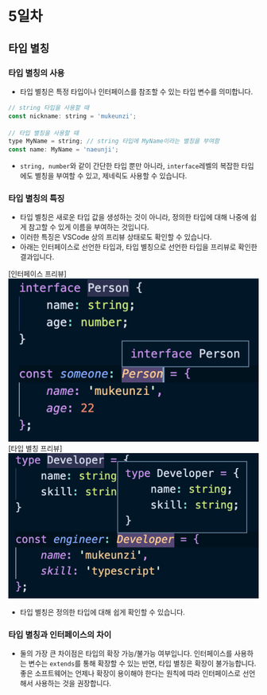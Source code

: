 # 5일차

## 타입 별칭

### 타입 별칭의 사용
- 타입 별칭은 특정 타입이나 인터페이스를 참조할 수 있는 타입 변수를 의미합니다. 
```js
// string 타입을 사용할 때
const nickname: string = 'mukeunzi';

// 타입 별칭을 사용할 때
type MyName = string; // string 타입에 MyName이라는 별칭을 부여함
const name: MyName = 'naeunji';
```
- `string, number`와 같이 간단한 타입 뿐만 아니라, `interface`레벨의 복잡한 타입에도 별칭을 부여할 수 있고, 제네릭도 사용할 수 있습니다.

### 타입 별칭의 특징
- 타입 별칭은 새로운 타입 값을 생성하는 것이 아니라, 정의한 타입에 대해 나중에 쉽게 참고할 수 있게 이름을 부여하는 것입니다. 
- 이러한 특징은 VSCode 상의 프리뷰 상태로도 확인할 수 있습니다.
- 아래는 인터페이스로 선언한 타입과, 타입 별칭으로 선언한 타입을 프리뷰로 확인한 결과입니다.

[인터페이스 프리뷰]
![interface-vscode-preview](../images/day05/ex-interface.png)
[타입 별칭 프리뷰]
![type-alias-vscode-preview](../images/day05/ex-type-alias.png)
- 타입 별칭은 정의한 타입에 대해 쉽게 확인할 수 있습니다. 

### 타입 별칭과 인터페이스의 차이
- 둘의 가장 큰 차이점은 타입의 확장 가능/불가능 여부입니다. 인터페이스를 사용하는 변수는 `extends`를 통해 확장할 수 있는 반면, 타입 별칭은 확장이 불가능합니다. 좋은 소프트웨어는 언제나 확장이 용이해야 한다는 원칙에 따라 인터페이스로 선언해서 사용하는 것을 권장합니다. 